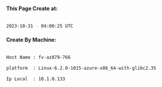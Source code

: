 
   
#### This Page Create at:

```bash

2023-10-31 - 04:00:25 UTC

```

#### Create By Machine:

```bash

Host Name : fv-az879-766

platform  : Linux-6.2.0-1015-azure-x86_64-with-glibc2.35

Ip Local  : 10.1.0.133

```

